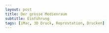 ```yaml
---
layout: post
title: Der grosse Medienraum
subtitle: Einführung
tags: [iMac, 3D Druck, Reprostation, Drucken]
---
```

